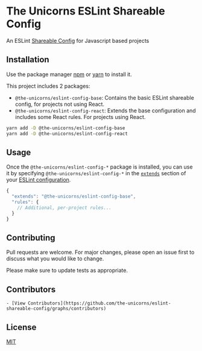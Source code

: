 # The Unicorns ESLint Shareable Config

An ESLint [Shareable Config](https://eslint.org/docs/developer-guide/shareable-configs) for Javascript based projects

## Installation

Use the package manager [npm](https://www.npmjs.com) or [yarn](https://yarnpkg.com/) to install it.

This project includes 2 packages:

- `@the-unicorns/eslint-config-base`: Contains the basic ESLint shareable config, for projects not using React.
- `@the-unicorns/eslint-config-react`: Extends the base configuration and includes some React rules. For projects using React.

```bash
yarn add -D @the-unicorns/eslint-config-base
yarn add -D @the-unicorns/eslint-config-react
```

## Usage

Once the `@the-unicorns/eslint-config-*` package is installed, you can use it by specifying `@the-unicorns/eslint-config-*` in the [`extends`](http://eslint.org/docs/user-guide/configuring#extending-configuration-files) section of your [ESLint configuration](http://eslint.org/docs/user-guide/configuring).

```js
{
  "extends": "@the-unicorns/eslint-config-base",
  "rules": {
    // Additional, per-project rules...
  }
}
```


## Contributing

Pull requests are welcome. For major changes, please open an issue first to discuss what you would like to change.

Please make sure to update tests as appropriate.

## Contributors

    - [View Contributors](https://github.com/the-unicorns/eslint-shareable-config/graphs/contributors)

## License

[MIT](LICENSE)

